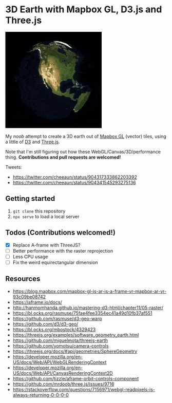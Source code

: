 3D Earth with Mapbox GL, D3.js and Three.js
===

![](3d-earth.gif)

My *noob* attempt to create a 3D earth out of [Mapbox GL](https://www.mapbox.com/mapbox-gl-js/api/) (vector) tiles, using a little of [D3](https://d3js.org/) and [Three.js](https://threejs.org/).

Note that I'm still figuring out how these WebGL/Canvas/3D/performance thing. **Contributions and pull requests are welcomed!**

Tweets:

- https://twitter.com/cheeaun/status/904317333862203392
- https://twitter.com/cheeaun/status/904341545293275136

Getting started
---

1. `git clone` this repository
2. `npx serve` to load a local server

Todos (Contributions welcomed!)
---

- [x] Replace A-frame with ThreeJS?
- [ ] Better performance with the raster reprojection
- [ ] Less CPU usage
- [ ] Fix the weird equirectangular dimension

Resources
---

- https://blog.mapbox.com/mapbox-gl-js-ar-js-a-frame-vr-mapbox-ar-vr-93c09be08742
- https://aframe.io/docs/
- http://hanmomhanda.github.io/mastering-d3-html/chapter11/05-raster/
- https://bl.ocks.org/rasmuse/75fae4fee3354ec41a49d10fb37af551
- https://github.com/rasmuse/d3-geo-warp
- https://github.com/d3/d3-geo/
- https://bl.ocks.org/mbostock/4329423
- https://threejs.org/examples/software_geometry_earth.html
- https://github.com/miguelmota/threejs-earth
- https://github.com/yomotsu/camera-controls
- https://threejs.org/docs/#api/geometries/SphereGeometry
- https://developer.mozilla.org/en-US/docs/Web/API/WebGLRenderingContext
- https://developer.mozilla.org/en-US/docs/Web/API/CanvasRenderingContext2D
- https://github.com/tizzle/aframe-orbit-controls-component
- https://github.com/mrdoob/three.js/issues/9716
- https://stackoverflow.com/questions/7156971/webgl-readpixels-is-always-returning-0-0-0-0
